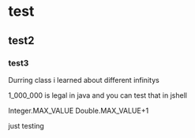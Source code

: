 # test
## test2
### test3

Durring class i learned about different infinitys

1_000_000 is legal in java and you can test that in jshell

Integer.MAX_VALUE
Double.MAX_VALUE+1

just testing
